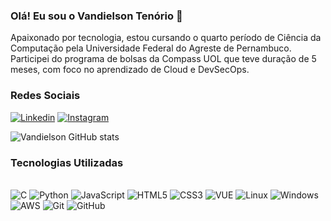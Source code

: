 ### Olá! Eu sou o Vandielson Tenório 👋

Apaixonado por tecnologia, estou cursando o quarto período de Ciência da Computação pela Universidade Federal do Agreste de Pernambuco. Participei do programa de bolsas da Compass UOL que teve duração de 5 meses, com foco no aprendizado de Cloud e DevSecOps.

### Redes Sociais

[![Linkedin](https://img.shields.io/badge/LinkedIn-0077B5?style=for-the-badge&logo=linkedin&logoColor=white)](https://www.linkedin.com/in/vandielson-ten%C3%B3rio/)
[![Instagram](https://img.shields.io/badge/Instagram-E4405F?style=for-the-badge&logo=instagram&logoColor=white)](https://instagram.com/vantenorioo?igshid=ZDdkNTZiNTM=)

![Vandielson GitHub stats](https://github-readme-stats.vercel.app/api?username=Vandielson&show_icons=true&theme=dracula)

### Tecnologias Utilizadas

<div style="display: inline_block"><br>
    <img aline="center" alt="C" src="https://img.shields.io/badge/C-00599C?style=for-the-badge&logo=c&logoColor=white">
    <img aline="center" alt="Python" src="https://img.shields.io/badge/Python-14354C?style=for-the-badge&logo=python&logoColor=white">
    <img aline="center" alt="JavaScript" src="https://img.shields.io/badge/JavaScript-F7DF1E?style=for-the-badge&logo=javascript&logoColor=black">
    <img aline="center" alt="HTML5" src="https://img.shields.io/badge/HTML5-E34F26?style=for-the-badge&logo=html5&logoColor=white">
    <img aline="center" alt="CSS3" src="https://img.shields.io/badge/CSS3-1572B6?style=for-the-badge&logo=css3&logoColor=white">
    <img aline="center" alt="VUE" src="https://img.shields.io/badge/Vue.js-35495E?style=for-the-badge&logo=vue.js&logoColor=4FC08D">
    <img aline="center" alt="Linux" src="https://img.shields.io/badge/Linux-FCC624?style=for-the-badge&logo=linux&logoColor=black">
    <img aline="center" alt="Windows" src="https://img.shields.io/badge/Windows-0078D6?style=for-the-badge&logo=windows&logoColor=white">
    <img aline="center" alt="AWS" src="https://img.shields.io/badge/Amazon_AWS-232F3E?style=for-the-badge&logo=amazon-aws&logoColor=white">
    <img aline="center" alt="Git" src="https://camo.githubusercontent.com/ec0d32e85caf4723d5182a75338c89f85a2c3679aed0c46c9ee9fd1c8dc2a316/68747470733a2f2f696d672e736869656c64732e696f2f62616467652f6769742d2532334630353033332e7376673f7374796c653d666f722d7468652d6261646765266c6f676f3d676974266c6f676f436f6c6f723d7768697465">
    <img aline="center" alt="GitHub" src="https://img.shields.io/badge/GitHub-100000?style=for-the-badge&logo=github&logoColor=white">
</div><br>

